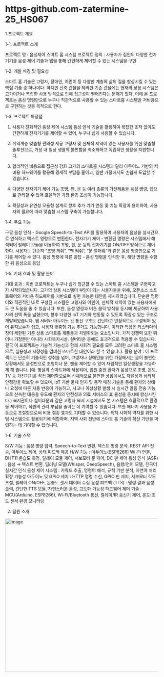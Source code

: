 # https-github.com-zatermine-25_HS067
1.프로젝트 개요

1-1. 프로젝트 소개

프로젝트 명 : 음성제어 스마트 홈 시스템
프로젝트 정의 : 사용자가 집안의 다양한 전자기기를 음성 제어 기술과 앱을 통해 간편하게 제어할 수 있는 시스템을 구현

1-2. 개발 배경 및 필요성

스마트 홈 기술은 고령자, 장애인, 어린이 등 다양한 계층의 삶의 질을 향상시킬 수 있는 핵심 기술 중 하나이다.
하지만 신축 건물을 제외한 기존 건물에는 현재의 상용 시스템은 고가이거나 복잡한 사용 방식으로 인해 접근성이 떨어진다는 문제가 있다.
이에 본 프로젝트는 음성 명령만으로 누구나 직관적으로 사용할 수 있는 스마트홈 시스템을 저비용으로 구현하는 것을 목적으로 한다.

1-3. 프로젝트 특장점

1. 사용자 친화적인 음성 제어 시스템
   음성 인식 기술을 활용하여 복잡한 조작 없이도 간편하게 전자기기를 제어할 수 있어, 누구나 쉽게 사용할 수 있습니다.

2. 취약계층 맞춤형 편의성 제공
   고령자 및 신체적 제약이 있는 사용자를 위한 맞춤형 솔루션으로, 가정 내 일상 생활의 불편함을 최소화하고 독립적인 생활을 지원합니다.

3. 합리적인 비용으로 접근성 강화
   고가의 스마트홈 시스템과 달리 아두이노 기반의 저비용 하드웨어를 활용해 경제적 부담을 줄이고, 일반 가정에서도 손쉽게 도입할 수 있습니다.

4. 다양한 전자기기 제어 가능
   조명, 팬, 문 등 여러 종류의 가전제품을 음성 명령, 앱으로 관리할 수 있어 효율적인 가정 환경 조성이 가능합니다.

5. 확장성과 유연성
   모듈형 설계로 향후 추가 기기 연동 및 기능 확장이 용이하여, 사용자의 필요에 따라 맞춤형 시스템 구축이 가능합니다.

1-4. 주요 기능

구글 음성 인식 - Google Speech-to-Text API를 활용하여 사용자의 음성을 실시간으로 인식하고 텍스트 명령으로 변환한다.
전자기기 제어 - 변환된 명령은 시스템에서 해석되어 릴레이 모듈을 이용하여 조명, 팬, 문 등의 전자기기를 ON/OFF 방식으로 제어한다.
사용자는 단순히 “조명 꺼줘”, “팬 켜줘”, “문 열어줘”와 같은 음성 명령만으로 기기를 제어할 수 있다.
음성 명령에 따른 응답 - 음성 명령을 인식한 후, 해당 명령을 수행한 뒤 음성으로 응답

1-5. 기대 효과 및 활용 분야

기대 효과 : 이번 프로젝트는 누구나 쉽게 접근할 수 있는 스마트 홈 시스템을 구현하고자 시작되었습니다.
           고가의 상용 시스템이 부담이 되는 사용자들을 위해, 오픈소스 소프트웨어와 저비용 하드웨어를 기반으로 실현 가능한 대안을 제시하였습니다.
           단순한 명령어와 직관적인 UI로 구성된 시스템은 고령자와 어린이, 신체적 제약이 있는 사용자에게도 큰 도움을 줄 수 있습니다.
           또한, 음성 명령과 버튼 클릭 방식을 동시에 제공하여 사용자의 선택 폭을 넓혔으며, 향후 다양한 IoT 기기와 연동될 수 있도록 확장성 있는 구조로 개발되었습니다.
           웹 서버와 아두이노 간 통신 구조도 간단하고 안정적으로 구성되어 있어 유지보수가 쉽고, 사용자 맞춤형 기능 추가도 가능합니다.
           이러한 특성은 커스터마이징이 제한된 기존 상용 스마트홈 제품들과 차별화되는 요소입니다.
           가격 경쟁력 또한 뛰어나 가정뿐만 아니라 사회복지시설, 실버타운 등에도 효과적으로 적용할 수 있습니다.
           결국 이 프로젝트는 기술적 가능성과 함께 사회적 필요를 모두 고려한 스마트 홈 시스템으로, 실용성과 시장성을 겸비한 스마트한 대안이라 할 수 있습니다.
활용 분야 : 이 프로젝트는 단순히 기술적인 성취를 넘어, 고령자나 장애인을 위한 가정에서는 몸이 불편한 상황에서도 음성만으로 조명이나 문, 팬을 제어할 수 있어 자립적인 일상생활을 가능하게 해 줍니다.
          (예: 병실의 스마트화에 적용되어, 입원 중인 환자가 음성으로 조명, 온도, TV 등 가전기기를 직접 제어함으로써 신체적으로 불편한 상황에서도 자율성과 심리적 안정감을 확보할 수 있으며, IoT 기반
          물체 인지 및 동작 매칭 기술을 통해 환자의 상태나 요청에 따른 자동 반응이 가능하고, 사고나 이상상황 발생 시 실시간 알림 전송 기능으로 신속한 대응을 유도해 환자의 안전성과 의료 서비스의 효
          율성을 동시에 향상시킨다.)
          복지관이나 실버타운과 같은 고령자 복지 시설에서도 본 시스템은 효율적으로 환경을 제어하고, 직원의 관리 부담을 줄이는 데 기여할 수 있습니다.
		  또한 에너지 사용을 자동으로 조절함으로써 비용 절감 효과도 기대할 수 있습니다.
          특히 사회적 약자를 위한 시범 시스템으로 활용되기에 적합하며, 지역 사회 전반에 스마트 홈 기술의 확산 기반을 마련하는 데 기여할 수 있습니다.

1-6. 기술 스택

S/W 기능 : 음성 명령 입력, Speech-to-Text 변환, 텍스트 명령 분석, REST API 전송, 아두이노 제어, 상태 피드백 제공
H/W 기능 : 아두이노(ESP8266) Wi-Fi 연결, DHT11 온습도 측정, 릴레이 모듈 제어, 서보모터 문 제어, DC 팬 제어
음성 인식 (ASR) : 음성 → 텍스트 변환, 딥러닝 모델(Whisper, DeepSpeech), 음향/언어 모델, 한국어 실시간 인식
음성 제어 시스템 : 키워드 추출, 명령어 해석, 규칙 기반 분석, 자연어 처리 확장 가능성
아두이노 및 GPIO 제어 : HTTP 명령 수신, GPIO 핀 제어, 서보모터 각도 조절, 릴레이 ON/OFF, 온습도 센서 데이터 수집
음성 피드백 (TTS) : 명령 결과 음성 출력, 간단한 TTS 모듈, 자연스러운 음성, 고도화 가능성
하드웨어 제어 기술 : MCU(Arduino, ESP8266), Wi-Fi/Bluetooth 통신, 릴레이/IR 송신기 제어, 온도·조도 센서 환경 모니터링

2. 팀원 소개
<img width="843" height="500" alt="image" src="https://github.com/user-attachments/assets/2141c661-cf6f-4322-98d9-9382bb428792" />



